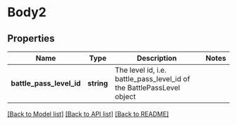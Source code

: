 # Body2

## Properties
Name | Type | Description | Notes
------------ | ------------- | ------------- | -------------
**battle_pass_level_id** | **string** | The level id, i.e. battle_pass_level_id of the BattlePassLevel object | 

[[Back to Model list]](../../README.md#documentation-for-models) [[Back to API list]](../../README.md#documentation-for-api-endpoints) [[Back to README]](../../README.md)

